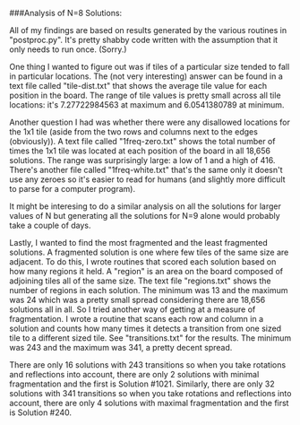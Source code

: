 ###Analysis of N=8 Solutions:

All of my findings are based on results generated by the various routines in "postproc.py". It's pretty shabby code written with the assumption that it only needs to run once. (Sorry.)

One thing I wanted to figure out was if tiles of a particular size tended to fall in particular locations. The (not very interesting) answer can be found in a text file called "tile-dist.txt" that shows the average tile value for each position in the board. The range of tile values is pretty small across all tile locations: it's 7.27722984563 at maximum and 6.0541380789 at minimum. 

Another question I had was whether there were any disallowed locations for the 1x1 tile (aside from the two rows and columns next to the edges (obviously)). A text file called "1freq-zero.txt" shows the total number of times the 1x1 tile was located at each position of the board in all 18,656 solutions. The range was surprisingly large: a low of 1 and a high of 416. There's another file called "1freq-white.txt" that's the same only it doesn't use any zeroes so it's easier to read for humans (and slightly more difficult to parse for a computer program).

It might be interesing to do a similar analysis on all the solutions for larger values of N but generating all the solutions for N=9 alone would probably take a couple of days.

Lastly, I wanted to find the most fragmented and the least fragmented solutions. A fragmented solution is one where few tiles of the same size are adjacent. To do this, I wrote routines that scored each solution based on how many regions it held. A "region" is an area on the board composed of adjoining tiles all of the same size. The text file "regions.txt" shows the number of regions in each solution. The minimum was 13 and the maximum was 24 which was a pretty small spread considering there are 18,656 solutions all in all. So I tried another way of getting at a measure of fragmentation. I wrote a routine that scans each row and column in a solution and counts how many times it detects a transition from one sized tile to a different sized tile. See "transitions.txt" for the results. The minimum was 243 and the maximum was 341, a pretty decent spread.

There are only 16 solutions with 243 transitions so when you take rotations and reflections into account, there are only 2 solutions with minimal fragmentation and the first is Solution #1021. Similarly, there are only 32 solutions with 341 transitions so when you take rotations and reflections into account, there are only 4 solutions with maximal fragmentation and the first is Solution #240.  

